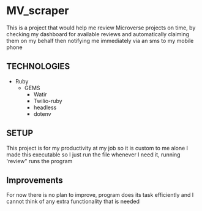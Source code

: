 # MV_scraper
This is a project that would help me review Microverse projects on time, by checking my dashboard for available reviews and automatically claiming them on my behalf then notifying me immediately via an sms to my mobile phone 

## TECHNOLOGIES 
- Ruby
  - GEMS
    - Watir
    - Twilio-ruby
    - headless
    - dotenv
    
## SETUP
 This project is for my productivity at my job so it is custom to me alone 
   I made this executable so I just run the file whenever I need it, running 'review" runs the program
   
## Improvements
For now there is no plan to improve, program does its task efficiently and I cannot think of any extra functionality that is needed


  
